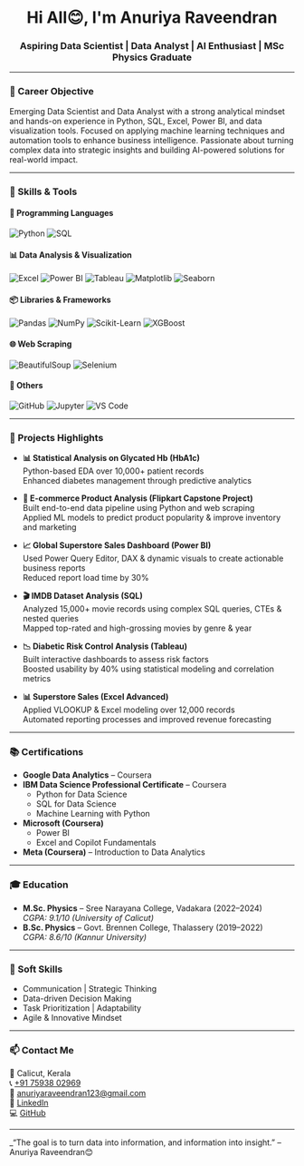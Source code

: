 <h1 align="center">Hi All😊, I'm Anuriya Raveendran</h1>

<h3 align="center">Aspiring Data Scientist | Data Analyst | AI Enthusiast | MSc Physics Graduate</h3>

---

### 🎯 Career Objective

Emerging Data Scientist and Data Analyst with a strong analytical mindset and hands-on experience in Python, SQL, Excel, Power BI, and data visualization tools. Focused on applying machine learning techniques and automation tools to enhance business intelligence. Passionate about turning complex data into strategic insights and building AI-powered solutions for real-world impact.

---

### 🚀 Skills & Tools

#### 🧠 Programming Languages
![Python](https://img.shields.io/badge/Python-3776AB?style=for-the-badge&logo=python&logoColor=white)
![SQL](https://img.shields.io/badge/SQL-003B57?style=for-the-badge&logo=postgresql&logoColor=white)

#### 📊 Data Analysis & Visualization
![Excel](https://img.shields.io/badge/Microsoft%20Excel-217346?style=for-the-badge&logo=microsoft-excel&logoColor=white)
![Power BI](https://img.shields.io/badge/Power%20BI-F2C811?style=for-the-badge&logo=powerbi&logoColor=black)
![Tableau](https://img.shields.io/badge/Tableau-E97627?style=for-the-badge&logo=tableau&logoColor=white)
![Matplotlib](https://img.shields.io/badge/Matplotlib-3776AB?style=for-the-badge&logo=python&logoColor=white)
![Seaborn](https://img.shields.io/badge/Seaborn-3776AB?style=for-the-badge&logo=python&logoColor=white)

#### 📦 Libraries & Frameworks
![Pandas](https://img.shields.io/badge/Pandas-150458?style=for-the-badge&logo=pandas&logoColor=white)
![NumPy](https://img.shields.io/badge/NumPy-013243?style=for-the-badge&logo=numpy&logoColor=white)
![Scikit-Learn](https://img.shields.io/badge/Scikit--Learn-F7931E?style=for-the-badge&logo=scikitlearn&logoColor=white)
![XGBoost](https://img.shields.io/badge/XGBoost-EC6F00?style=for-the-badge&logo=xgboost&logoColor=white)

#### 🌐 Web Scraping
![BeautifulSoup](https://img.shields.io/badge/BeautifulSoup-4B0082?style=for-the-badge&logo=python&logoColor=white)
![Selenium](https://img.shields.io/badge/Selenium-43B02A?style=for-the-badge&logo=selenium&logoColor=white)

#### 📁 Others
![GitHub](https://img.shields.io/badge/GitHub-181717?style=for-the-badge&logo=github&logoColor=white)
![Jupyter](https://img.shields.io/badge/Jupyter-F37626?style=for-the-badge&logo=jupyter&logoColor=white)
![VS Code](https://img.shields.io/badge/VS%20Code-007ACC?style=for-the-badge&logo=visual-studio-code&logoColor=white)

---

### 💼 Projects Highlights

- **📊 Statistical Analysis on Glycated Hb (HbA1c)**  
  Python-based EDA over 10,000+ patient records  
  Enhanced diabetes management through predictive analytics

- **🛒 E-commerce Product Analysis (Flipkart Capstone Project)**  
  Built end-to-end data pipeline using Python and web scraping  
  Applied ML models to predict product popularity & improve inventory and marketing

- **📈 Global Superstore Sales Dashboard (Power BI)**  
  Used Power Query Editor, DAX & dynamic visuals to create actionable business reports  
  Reduced report load time by 30%

- **🎬 IMDB Dataset Analysis (SQL)**  
  Analyzed 15,000+ movie records using complex SQL queries, CTEs & nested queries  
  Mapped top-rated and high-grossing movies by genre & year

- **📉 Diabetic Risk Control Analysis (Tableau)**  
  Built interactive dashboards to assess risk factors  
  Boosted usability by 40% using statistical modeling and correlation metrics

- **📊 Superstore Sales (Excel Advanced)**  
  Applied VLOOKUP & Excel modeling over 12,000 records  
  Automated reporting processes and improved revenue forecasting

---

### 📚 Certifications

- **Google Data Analytics** – Coursera  
- **IBM Data Science Professional Certificate** – Coursera  
  - Python for Data Science  
  - SQL for Data Science  
  - Machine Learning with Python  
- **Microsoft (Coursera)**  
  - Power BI  
  - Excel and Copilot Fundamentals  
- **Meta (Coursera)** – Introduction to Data Analytics  

---

### 🎓 Education

- **M.Sc. Physics** – Sree Narayana College, Vadakara (2022–2024)  
  _CGPA: 9.1/10 (University of Calicut)_  
- **B.Sc. Physics** – Govt. Brennen College, Thalassery (2019–2022)  
  _CGPA: 8.6/10 (Kannur University)_

---

### 🧠 Soft Skills

- Communication | Strategic Thinking  
- Data-driven Decision Making  
- Task Prioritization | Adaptability  
- Agile & Innovative Mindset  

---

### 📫 Contact Me

📍 Calicut, Kerala  
📞 [+91 75938 02969](tel:+917593802969)  
📧 [anuriyaraveendran123@gmail.com](mailto:anuriyaraveendran123@gmail.com)  
🔗 [LinkedIn](https://www.linkedin.com/in/anuriya-raveendran-079b39337)  
💻 [GitHub](https://github.com/Anuriya-Raveendran)

---

_“The goal is to turn data into information, and information into insight.” – Anuriya Raveendran😊

